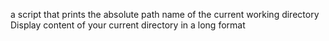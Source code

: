 a script that prints the absolute path name of the current working directory
Display content of your current directory in a long format
